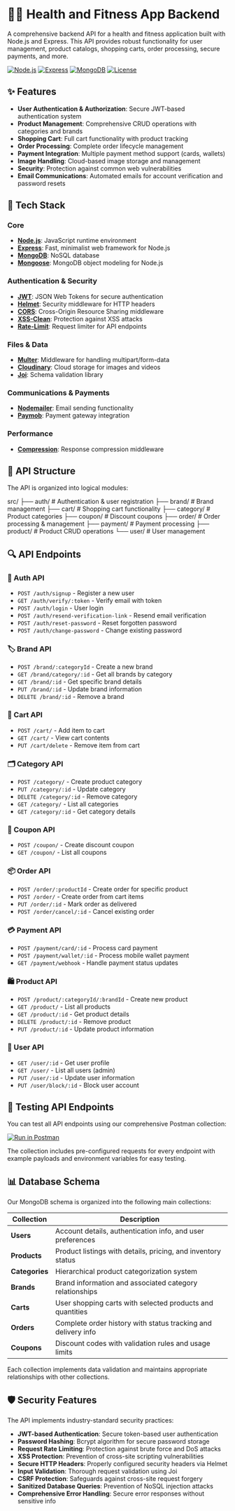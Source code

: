 # 🏋️‍♂️ Health and Fitness App Backend

A comprehensive backend API for a health and fitness application built with Node.js and Express. This API provides robust functionality for user management, product catalogs, shopping carts, order processing, secure payments, and more.

[![Node.js](https://img.shields.io/badge/Node.js-v16.x-green.svg)](https://nodejs.org/)
[![Express](https://img.shields.io/badge/Express-v4.x-blue.svg)](https://expressjs.com/)
[![MongoDB](https://img.shields.io/badge/MongoDB-v5.x-green.svg)](https://www.mongodb.com/)
[![License](https://img.shields.io/badge/License-MIT-yellow.svg)](LICENSE)

## ✨ Features

- **User Authentication & Authorization**: Secure JWT-based authentication system
- **Product Management**: Comprehensive CRUD operations with categories and brands
- **Shopping Cart**: Full cart functionality with product tracking
- **Order Processing**: Complete order lifecycle management
- **Payment Integration**: Multiple payment method support (cards, wallets)
- **Image Handling**: Cloud-based image storage and management
- **Security**: Protection against common web vulnerabilities
- **Email Communications**: Automated emails for account verification and password resets

## 🚀 Tech Stack

### Core
- **[Node.js](https://nodejs.org/)**: JavaScript runtime environment
- **[Express](https://expressjs.com/)**: Fast, minimalist web framework for Node.js
- **[MongoDB](https://www.mongodb.com/)**: NoSQL database
- **[Mongoose](https://mongoosejs.com/)**: MongoDB object modeling for Node.js

### Authentication & Security
- **[JWT](https://jwt.io/)**: JSON Web Tokens for secure authentication
- **[Helmet](https://helmetjs.github.io/)**: Security middleware for HTTP headers
- **[CORS](https://www.npmjs.com/package/cors)**: Cross-Origin Resource Sharing middleware
- **[XSS-Clean](https://www.npmjs.com/package/xss-clean)**: Protection against XSS attacks
- **[Rate-Limit](https://www.npmjs.com/package/express-rate-limit)**: Request limiter for API endpoints

### Files & Data
- **[Multer](https://www.npmjs.com/package/multer)**: Middleware for handling multipart/form-data
- **[Cloudinary](https://cloudinary.com/)**: Cloud storage for images and videos
- **[Joi](https://joi.dev/)**: Schema validation library

### Communications & Payments
- **[Nodemailer](https://nodemailer.com/)**: Email sending functionality
- **[Paymob](https://paymob.com/)**: Payment gateway integration

### Performance
- **[Compression](https://www.npmjs.com/package/compression)**: Response compression middleware

## 📂 API Structure

The API is organized into logical modules:

src/
├── auth/       # Authentication & user registration
├── brand/      # Brand management
├── cart/       # Shopping cart functionality
├── category/   # Product categories
├── coupon/     # Discount coupons
├── order/      # Order processing & management
├── payment/    # Payment processing
├── product/    # Product CRUD operations
└── user/       # User management

## 🔍 API Endpoints

### 🔐 Auth API
- `POST /auth/signup` - Register a new user
- `GET /auth/verify/:token` - Verify email with token
- `POST /auth/login` - User login
- `POST /auth/resend-verification-link` - Resend email verification
- `POST /auth/reset-password` - Reset forgotten password
- `POST /auth/change-password` - Change existing password

### 🏷️ Brand API
- `POST /brand/:categoryId` - Create a new brand
- `GET /brand/category/:id` - Get all brands by category
- `GET /brand/:id` - Get specific brand details
- `PUT /brand/:id` - Update brand information
- `DELETE /brand/:id` - Remove a brand

### 🛒 Cart API
- `POST /cart/` - Add item to cart
- `GET /cart/` - View cart contents
- `PUT /cart/delete` - Remove item from cart

### 🗂️ Category API
- `POST /category/` - Create product category
- `PUT /category/:id` - Update category
- `DELETE /category/:id` - Remove category
- `GET /category/` - List all categories
- `GET /category/:id` - Get category details

### 🎫 Coupon API
- `POST /coupon/` - Create discount coupon
- `GET /coupon/` - List all coupons

### 📦 Order API
- `POST /order/:productId` - Create order for specific product
- `POST /order/` - Create order from cart items
- `PUT /order/:id` - Mark order as delivered
- `POST /order/cancel/:id` - Cancel existing order

### 💳 Payment API
- `POST /payment/card/:id` - Process card payment
- `POST /payment/wallet/:id` - Process mobile wallet payment
- `GET /payment/webhook` - Handle payment status updates

### 🛍️ Product API
- `POST /product/:categoryId/:brandId` - Create new product
- `GET /product/` - List all products
- `GET /product/:id` - Get product details
- `DELETE /product/:id` - Remove product
- `PUT /product/:id` - Update product information

### 👤 User API
- `GET /user/:id` - Get user profile
- `GET /user/` - List all users (admin)
- `PUT /user/:id` - Update user information
- `PUT /user/block/:id` - Block user account

## 🧪 Testing API Endpoints

You can test all API endpoints using our comprehensive Postman collection:

[![Run in Postman](https://run.pstmn.io/button.svg)](https://www.postman.com/science-operator-17215056/workspace/e-commerce/collection/42944348-edb6797c-3390-4493-ae81-08dac58d87c4?action=share&creator=42944348)

The collection includes pre-configured requests for every endpoint with example payloads and environment variables for easy testing.

## 📊 Database Schema

Our MongoDB schema is organized into the following main collections:

| Collection | Description |
|------------|-------------|
| **Users** | Account details, authentication info, and user preferences |
| **Products** | Product listings with details, pricing, and inventory status |
| **Categories** | Hierarchical product categorization system |
| **Brands** | Brand information and associated category relationships |
| **Carts** | User shopping carts with selected products and quantities |
| **Orders** | Complete order history with status tracking and delivery info |
| **Coupons** | Discount codes with validation rules and usage limits |

Each collection implements data validation and maintains appropriate relationships with other collections.

## 🛡️ Security Features

The API implements industry-standard security practices:

- **JWT-based Authentication**: Secure token-based user authentication
- **Password Hashing**: Bcrypt algorithm for secure password storage
- **Request Rate Limiting**: Protection against brute force and DoS attacks
- **XSS Protection**: Prevention of cross-site scripting vulnerabilities
- **Secure HTTP Headers**: Properly configured security headers via Helmet
- **Input Validation**: Thorough request validation using Joi
- **CSRF Protection**: Safeguards against cross-site request forgery
- **Sanitized Database Queries**: Prevention of NoSQL injection attacks
- **Comprehensive Error Handling**: Secure error responses without sensitive info
